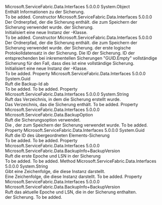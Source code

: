 <Type Name="BackupInfo" FullName="Microsoft.ServiceFabric.Data.BackupInfo">
  <TypeSignature Language="C#" Value="public class BackupInfo" />
  <TypeSignature Language="ILAsm" Value=".class public auto ansi beforefieldinit BackupInfo extends System.Object" />
  <TypeSignature Language="DocId" Value="T:Microsoft.ServiceFabric.Data.BackupInfo" />
  <TypeSignature Language="VB.NET" Value="Public Class BackupInfo" />
  <TypeSignature Language="F#" Value="type BackupInfo = class" />
  <AssemblyInfo>
    <AssemblyName>Microsoft.ServiceFabric.Data.Interfaces</AssemblyName>
    <AssemblyVersion>5.0.0.0</AssemblyVersion>
  </AssemblyInfo>
  <Base>
    <BaseTypeName>System.Object</BaseTypeName>
  </Base>
  <Interfaces />
  <Docs>
    <summary>
            Enthält Informationen zu der Sicherung.
            </summary>
    <remarks>To be added.</remarks>
  </Docs>
  <Members>
    <Member MemberName=".ctor">
      <MemberSignature Language="C#" Value="public BackupInfo (string directory, Microsoft.ServiceFabric.Data.BackupOption option, Microsoft.ServiceFabric.Data.BackupInfo.BackupVersion version);" />
      <MemberSignature Language="ILAsm" Value=".method public hidebysig specialname rtspecialname instance void .ctor(string directory, valuetype Microsoft.ServiceFabric.Data.BackupOption option, valuetype Microsoft.ServiceFabric.Data.BackupInfo/BackupVersion version) cil managed" />
      <MemberSignature Language="DocId" Value="M:Microsoft.ServiceFabric.Data.BackupInfo.#ctor(System.String,Microsoft.ServiceFabric.Data.BackupOption,Microsoft.ServiceFabric.Data.BackupInfo.BackupVersion)" />
      <MemberSignature Language="VB.NET" Value="Public Sub New (directory As String, option As BackupOption, version As BackupInfo.BackupVersion)" />
      <MemberSignature Language="F#" Value="new Microsoft.ServiceFabric.Data.BackupInfo : string * Microsoft.ServiceFabric.Data.BackupOption * Microsoft.ServiceFabric.Data.BackupInfo.BackupVersion -&gt; Microsoft.ServiceFabric.Data.BackupInfo" Usage="new Microsoft.ServiceFabric.Data.BackupInfo (directory, option, version)" />
      <MemberType>Constructor</MemberType>
      <AssemblyInfo>
        <AssemblyName>Microsoft.ServiceFabric.Data.Interfaces</AssemblyName>
        <AssemblyVersion>5.0.0.0</AssemblyVersion>
      </AssemblyInfo>
      <Parameters>
        <Parameter Name="directory" Type="System.String" />
        <Parameter Name="option" Type="Microsoft.ServiceFabric.Data.BackupOption" />
        <Parameter Name="version" Type="Microsoft.ServiceFabric.Data.BackupInfo+BackupVersion" />
      </Parameters>
      <Docs>
        <param name="directory">Der Ordnerpfad, der die Sicherung enthält.</param>
        <param name="option">
          <cref name="BackupOption" />die zum Speichern der Sicherung verwendet wurde.</param>
        <param name="version">
          <cref name="BackupVersion" />der Sicherung.</param>
        <summary>
            Initialisiert eine neue Instanz der <cref name="BackupInfo" />-Klasse.
            </summary>
        <remarks>To be added.</remarks>
      </Docs>
    </Member>
    <Member MemberName=".ctor">
      <MemberSignature Language="C#" Value="public BackupInfo (string directory, Microsoft.ServiceFabric.Data.BackupOption option, Microsoft.ServiceFabric.Data.BackupInfo.BackupVersion version, Microsoft.ServiceFabric.Data.BackupInfo.BackupVersion startBackupVersion, Guid backupId, Guid parentBackupId);" />
      <MemberSignature Language="ILAsm" Value=".method public hidebysig specialname rtspecialname instance void .ctor(string directory, valuetype Microsoft.ServiceFabric.Data.BackupOption option, valuetype Microsoft.ServiceFabric.Data.BackupInfo/BackupVersion version, valuetype Microsoft.ServiceFabric.Data.BackupInfo/BackupVersion startBackupVersion, valuetype System.Guid backupId, valuetype System.Guid parentBackupId) cil managed" />
      <MemberSignature Language="DocId" Value="M:Microsoft.ServiceFabric.Data.BackupInfo.#ctor(System.String,Microsoft.ServiceFabric.Data.BackupOption,Microsoft.ServiceFabric.Data.BackupInfo.BackupVersion,Microsoft.ServiceFabric.Data.BackupInfo.BackupVersion,System.Guid,System.Guid)" />
      <MemberSignature Language="VB.NET" Value="Public Sub New (directory As String, option As BackupOption, version As BackupInfo.BackupVersion, startBackupVersion As BackupInfo.BackupVersion, backupId As Guid, parentBackupId As Guid)" />
      <MemberSignature Language="F#" Value="new Microsoft.ServiceFabric.Data.BackupInfo : string * Microsoft.ServiceFabric.Data.BackupOption * Microsoft.ServiceFabric.Data.BackupInfo.BackupVersion * Microsoft.ServiceFabric.Data.BackupInfo.BackupVersion * Guid * Guid -&gt; Microsoft.ServiceFabric.Data.BackupInfo" Usage="new Microsoft.ServiceFabric.Data.BackupInfo (directory, option, version, startBackupVersion, backupId, parentBackupId)" />
      <MemberType>Constructor</MemberType>
      <AssemblyInfo>
        <AssemblyName>Microsoft.ServiceFabric.Data.Interfaces</AssemblyName>
        <AssemblyVersion>5.0.0.0</AssemblyVersion>
      </AssemblyInfo>
      <Parameters>
        <Parameter Name="directory" Type="System.String" />
        <Parameter Name="option" Type="Microsoft.ServiceFabric.Data.BackupOption" />
        <Parameter Name="version" Type="Microsoft.ServiceFabric.Data.BackupInfo+BackupVersion" />
        <Parameter Name="startBackupVersion" Type="Microsoft.ServiceFabric.Data.BackupInfo+BackupVersion" />
        <Parameter Name="backupId" Type="System.Guid" />
        <Parameter Name="parentBackupId" Type="System.Guid" />
      </Parameters>
      <Docs>
        <param name="directory">Der Ordnerpfad, der die Sicherung enthält.</param>
        <param name="option">
          <cref name="BackupOption" />die zum Speichern der Sicherung verwendet wurde.</param>
        <param name="version">
          <cref name="BackupVersion" />der Sicherung.</param>
        <param name="startBackupVersion">
          <cref name="BackupVersion" />der erste logische Protokolldatensatz in der Sicherung.</param>
        <param name="backupId">Die ID der Sicherung.</param>
        <param name="parentBackupId">ID der entsprechenden bei inkrementellen Sicherungen "GUID.Empty" vollständige Sicherung für den Fall, dass dies ist eine vollständige Sicherung.</param>
        <summary>
            Initialisiert eine neue Instanz der <cref name="BackupInfo" />-Klasse.
            </summary>
        <remarks>To be added.</remarks>
      </Docs>
    </Member>
    <Member MemberName="BackupId">
      <MemberSignature Language="C#" Value="public Guid BackupId { get; }" />
      <MemberSignature Language="ILAsm" Value=".property instance valuetype System.Guid BackupId" />
      <MemberSignature Language="DocId" Value="P:Microsoft.ServiceFabric.Data.BackupInfo.BackupId" />
      <MemberSignature Language="VB.NET" Value="Public ReadOnly Property BackupId As Guid" />
      <MemberSignature Language="F#" Value="member this.BackupId : Guid" Usage="Microsoft.ServiceFabric.Data.BackupInfo.BackupId" />
      <MemberType>Property</MemberType>
      <AssemblyInfo>
        <AssemblyName>Microsoft.ServiceFabric.Data.Interfaces</AssemblyName>
        <AssemblyVersion>5.0.0.0</AssemblyVersion>
      </AssemblyInfo>
      <ReturnValue>
        <ReturnType>System.Guid</ReturnType>
      </ReturnValue>
      <Docs>
        <summary>
            Ruft die Backup-Id ab
            </summary>
        <value>To be added.</value>
        <remarks>To be added.</remarks>
      </Docs>
    </Member>
    <Member MemberName="Directory">
      <MemberSignature Language="C#" Value="public string Directory { get; }" />
      <MemberSignature Language="ILAsm" Value=".property instance string Directory" />
      <MemberSignature Language="DocId" Value="P:Microsoft.ServiceFabric.Data.BackupInfo.Directory" />
      <MemberSignature Language="VB.NET" Value="Public ReadOnly Property Directory As String" />
      <MemberSignature Language="F#" Value="member this.Directory : string" Usage="Microsoft.ServiceFabric.Data.BackupInfo.Directory" />
      <MemberType>Property</MemberType>
      <AssemblyInfo>
        <AssemblyName>Microsoft.ServiceFabric.Data.Interfaces</AssemblyName>
        <AssemblyVersion>5.0.0.0</AssemblyVersion>
      </AssemblyInfo>
      <ReturnValue>
        <ReturnType>System.String</ReturnType>
      </ReturnValue>
      <Docs>
        <summary>
            Ruft das Verzeichnis, in dem die Sicherung erstellt wurde. 
            </summary>
        <value>Das Verzeichnis, das die Sicherung enthält.</value>
        <remarks>To be added.</remarks>
      </Docs>
    </Member>
    <Member MemberName="Option">
      <MemberSignature Language="C#" Value="public Microsoft.ServiceFabric.Data.BackupOption Option { get; }" />
      <MemberSignature Language="ILAsm" Value=".property instance valuetype Microsoft.ServiceFabric.Data.BackupOption Option" />
      <MemberSignature Language="DocId" Value="P:Microsoft.ServiceFabric.Data.BackupInfo.Option" />
      <MemberSignature Language="VB.NET" Value="Public ReadOnly Property Option As BackupOption" />
      <MemberSignature Language="F#" Value="member this.Option : Microsoft.ServiceFabric.Data.BackupOption" Usage="Microsoft.ServiceFabric.Data.BackupInfo.Option" />
      <MemberType>Property</MemberType>
      <AssemblyInfo>
        <AssemblyName>Microsoft.ServiceFabric.Data.Interfaces</AssemblyName>
        <AssemblyVersion>5.0.0.0</AssemblyVersion>
      </AssemblyInfo>
      <ReturnValue>
        <ReturnType>Microsoft.ServiceFabric.Data.BackupOption</ReturnType>
      </ReturnValue>
      <Docs>
        <summary>
            Ruft die Sicherungsoption verwendet.
            </summary>
        <value>Die <cref name="BackupOption" /> , der zum Speichern der Sicherung verwendet wurde.</value>
        <remarks>To be added.</remarks>
      </Docs>
    </Member>
    <Member MemberName="ParentBackupId">
      <MemberSignature Language="C#" Value="public Guid ParentBackupId { get; }" />
      <MemberSignature Language="ILAsm" Value=".property instance valuetype System.Guid ParentBackupId" />
      <MemberSignature Language="DocId" Value="P:Microsoft.ServiceFabric.Data.BackupInfo.ParentBackupId" />
      <MemberSignature Language="VB.NET" Value="Public ReadOnly Property ParentBackupId As Guid" />
      <MemberSignature Language="F#" Value="member this.ParentBackupId : Guid" Usage="Microsoft.ServiceFabric.Data.BackupInfo.ParentBackupId" />
      <MemberType>Property</MemberType>
      <AssemblyInfo>
        <AssemblyName>Microsoft.ServiceFabric.Data.Interfaces</AssemblyName>
        <AssemblyVersion>5.0.0.0</AssemblyVersion>
      </AssemblyInfo>
      <ReturnValue>
        <ReturnType>System.Guid</ReturnType>
      </ReturnValue>
      <Docs>
        <summary>
            Ruft die ID des übergeordneten Elements-Sicherung
            </summary>
        <value>To be added.</value>
        <remarks>To be added.</remarks>
      </Docs>
    </Member>
    <Member MemberName="StartBackupVersion">
      <MemberSignature Language="C#" Value="public Microsoft.ServiceFabric.Data.BackupInfo.BackupVersion StartBackupVersion { get; }" />
      <MemberSignature Language="ILAsm" Value=".property instance valuetype Microsoft.ServiceFabric.Data.BackupInfo/BackupVersion StartBackupVersion" />
      <MemberSignature Language="DocId" Value="P:Microsoft.ServiceFabric.Data.BackupInfo.StartBackupVersion" />
      <MemberSignature Language="VB.NET" Value="Public ReadOnly Property StartBackupVersion As BackupInfo.BackupVersion" />
      <MemberSignature Language="F#" Value="member this.StartBackupVersion : Microsoft.ServiceFabric.Data.BackupInfo.BackupVersion" Usage="Microsoft.ServiceFabric.Data.BackupInfo.StartBackupVersion" />
      <MemberType>Property</MemberType>
      <AssemblyInfo>
        <AssemblyName>Microsoft.ServiceFabric.Data.Interfaces</AssemblyName>
        <AssemblyVersion>5.0.0.0</AssemblyVersion>
      </AssemblyInfo>
      <ReturnValue>
        <ReturnType>Microsoft.ServiceFabric.Data.BackupInfo+BackupVersion</ReturnType>
      </ReturnValue>
      <Docs>
        <summary>
            Ruft die erste Epoche und LSN in der Sicherung
            </summary>
        <value>To be added.</value>
        <remarks>To be added.</remarks>
      </Docs>
    </Member>
    <Member MemberName="ToString">
      <MemberSignature Language="C#" Value="public override string ToString ();" />
      <MemberSignature Language="ILAsm" Value=".method public hidebysig virtual instance string ToString() cil managed" />
      <MemberSignature Language="DocId" Value="M:Microsoft.ServiceFabric.Data.BackupInfo.ToString" />
      <MemberSignature Language="VB.NET" Value="Public Overrides Function ToString () As String" />
      <MemberSignature Language="F#" Value="override this.ToString : unit -&gt; string" Usage="backupInfo.ToString " />
      <MemberType>Method</MemberType>
      <AssemblyInfo>
        <AssemblyName>Microsoft.ServiceFabric.Data.Interfaces</AssemblyName>
        <AssemblyVersion>5.0.0.0</AssemblyVersion>
      </AssemblyInfo>
      <ReturnValue>
        <ReturnType>System.String</ReturnType>
      </ReturnValue>
      <Parameters />
      <Docs>
        <summary>
            Gibt eine Zeichenfolge, die diese Instanz darstellt.
            </summary>
        <returns>Eine Zeichenfolge, die diese Instanz darstellt.</returns>
        <remarks>To be added.</remarks>
      </Docs>
    </Member>
    <Member MemberName="Version">
      <MemberSignature Language="C#" Value="public Microsoft.ServiceFabric.Data.BackupInfo.BackupVersion Version { get; }" />
      <MemberSignature Language="ILAsm" Value=".property instance valuetype Microsoft.ServiceFabric.Data.BackupInfo/BackupVersion Version" />
      <MemberSignature Language="DocId" Value="P:Microsoft.ServiceFabric.Data.BackupInfo.Version" />
      <MemberSignature Language="VB.NET" Value="Public ReadOnly Property Version As BackupInfo.BackupVersion" />
      <MemberSignature Language="F#" Value="member this.Version : Microsoft.ServiceFabric.Data.BackupInfo.BackupVersion" Usage="Microsoft.ServiceFabric.Data.BackupInfo.Version" />
      <MemberType>Property</MemberType>
      <AssemblyInfo>
        <AssemblyName>Microsoft.ServiceFabric.Data.Interfaces</AssemblyName>
        <AssemblyVersion>5.0.0.0</AssemblyVersion>
      </AssemblyInfo>
      <ReturnValue>
        <ReturnType>Microsoft.ServiceFabric.Data.BackupInfo+BackupVersion</ReturnType>
      </ReturnValue>
      <Docs>
        <summary>
            Ruft das aktuelle Epoche und LSN, die in der Sicherung enthalten.
            </summary>
        <value>
          <cref name="BackupVersion" />der Sicherung.</value>
        <remarks>To be added.</remarks>
      </Docs>
    </Member>
  </Members>
</Type>